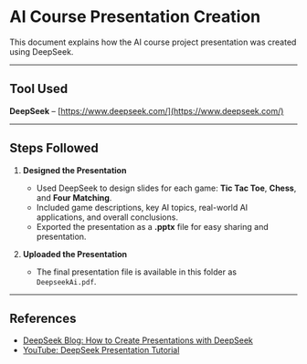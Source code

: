 # AI Course Presentation Creation

This document explains how the AI course project presentation was created using DeepSeek.

---

## Tool Used
**DeepSeek** – [https://www.deepseek.com/](https://www.deepseek.com/)

---

## Steps Followed

1. **Designed the Presentation**
   - Used DeepSeek to design slides for each game: **Tic Tac Toe**, **Chess**, and **Four Matching**.
   - Included game descriptions, key AI topics, real-world AI applications, and overall conclusions.
   - Exported the presentation as a **.pptx** file for easy sharing and presentation.

2. **Uploaded the Presentation**
   - The final presentation file is available in this folder as `DeepseekAi.pdf`.

---

## References
- [DeepSeek Blog: How to Create Presentations with DeepSeek](https://blog.deepseek.com/presentation-guide)
- [YouTube: DeepSeek Presentation Tutorial](https://www.youtube.com/watch?v=deepseek_presentation)
